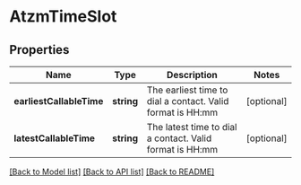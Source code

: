 # AtzmTimeSlot

## Properties
Name | Type | Description | Notes
------------ | ------------- | ------------- | -------------
**earliestCallableTime** | **string** | The earliest time to dial a contact. Valid format is HH:mm | [optional] 
**latestCallableTime** | **string** | The latest time to dial a contact. Valid format is HH:mm | [optional] 

[[Back to Model list]](../README.md#documentation-for-models) [[Back to API list]](../README.md#documentation-for-api-endpoints) [[Back to README]](../README.md)


